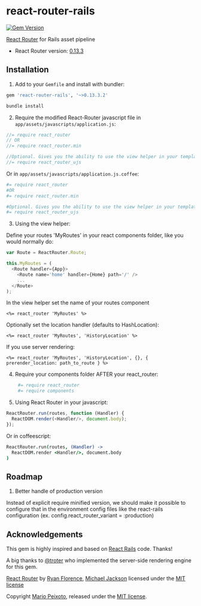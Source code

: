 # react-router-rails

[![Gem Version](https://badge.fury.io/rb/react-router-rails.svg)](https://badge.fury.io/rb/react-router-rails.svg)

[React Router](https://github.com/rackt/react-router/) for Rails asset pipeline

- React Router version: [0.13.3](https://github.com/rackt/react-router/tree/v0.13.3)

## Installation

1. Add to your `Gemfile` and install with bundler:

  ```ruby
  gem 'react-router-rails', '~>0.13.3.2'
  ```

  ```bash
  bundle install
  ```

2. Require the modified React-Router javascript file in `app/assets/javascripts/application.js`:

  ```js
  //= require react_router
  // OR
  //= require react_router.min

  //Optional. Gives you the ability to use the view helper in your template
  //= require react_router_ujs
  ```

  Or in `app/assets/javascripts/application.js.coffee`:

  ```coffeescript
  #= require react_router
  #OR
  #= require react_router.min

  #Optional. Gives you the ability to use the view helper in your template
  #= require react_router_ujs
  ```
3. Using the view helper:

  Define your routes 'MyRoutes' in your react components folder, like you would normally do:

  ```js
  var Route = ReactRouter.Route;

  this.MyRoutes = (
    <Route handler={App}>
      <Route name='home' handler={Home} path='/' />
      ...
    </Route>
  );
  ```

  In the view helper set the name of your routes component

  ```erb
  <%= react_router 'MyRoutes' %>
  ```

  Optionally set the location handler (defaults to HashLocation):

  ```erb
  <%= react_router 'MyRoutes', 'HistoryLocation' %>
  ```

  If you use server rendering:

  ```erb
  <%= react_router 'MyRoutes', 'HistoryLocation', {}, { prerender_location: path_to_route } %>
  ```
4. Require your components folder AFTER your react_router:

   ```coffeescript
    #= require react_router
    #= require components 
    ```

5. Using React Router in your javascript:

  ```js
  ReactRouter.run(routes, function (Handler) {
    ReactDOM.render(<Handler/>, document.body);
  });
  ```

  Or in coffeescript:

  ```coffeescript
  ReactRouter.run(routes, (Handler) ->
    ReactDOM.render <Handler/>, document.body
  )
  ```

## Roadmap

1. Better handle of production version

  Instead of explicit require minified version, we should make it possible to configure that in the environment config files like the react-rails configuration (ex. config.react_router_variant = :production)

## Acknowledgements

This gem is highly inspired and based on [React Rails](https://github.com/reactjs/react-rails) code. Thanks!

A big thanks to [@troter](https://github.com/troter) who implemented the server-side rendering engine for this gem.

[React Router](https://github.com/rackt/react-router/) by [Ryan Florence](https://github.com/ryanflorence), [Michael Jackson](https://github.com/mjackson) licensed under the [MIT license](https://github.com/rackt/react-router/blob/master/LICENSE)

Copyright [Mario Peixoto](https://github.com/mariopeixoto), released under the [MIT license](https://github.com/mariopeixoto/react-router-rails/LICENSE).
